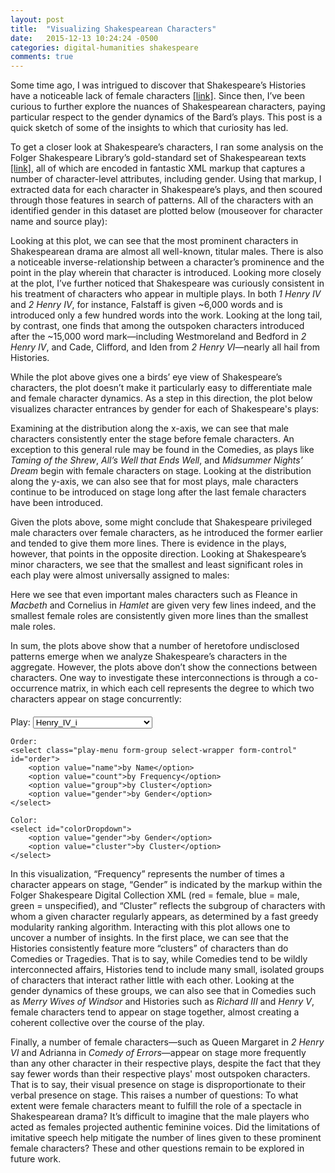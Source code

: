 ```yaml
---
layout: post
title:  "Visualizing Shakespearean Characters"
date:   2015-12-13 10:24:24 -0500
categories: digital-humanities shakespeare
comments: true
---
```


<script src="//d3js.org/d3.v3.min.js"></script>
<script type="text/javascript" src="https://s3.amazonaws.com/duhaime-shakespeare/js/jquery-1.7.2.min.js"></script>
<link rel="stylesheet" type="text/css" href="css/shakes_characters.css">

Some time ago, I was intrigued to discover that Shakespeare’s Histories have a noticeable lack of female characters [[link]][previous-shakes-post]. Since then, I’ve been curious to further explore the nuances of Shakespearean characters, paying particular respect to the gender dynamics of the Bard’s plays. This post is a quick sketch of some of the insights to which that curiosity has led.

To get a closer look at Shakespeare’s characters, I ran some analysis on the Folger Shakespeare Library’s gold-standard set of Shakespearean texts [[link]][folger-digital-library], all of which are encoded in fantastic XML markup that captures a number of character-level attributes, including gender. Using that markup, I extracted data for each character in Shakespeare’s plays, and then scoured through those features in search of patterns. All of the characters with an identified gender in this dataset are plotted below (mouseover for character name and source play):

<!-- Words Spoken by Character Entrance Plot -->
<div id="characterWords"></div>
<script src="/js/shakespearean_characters.js"></script>

Looking at this plot, we can see that the most prominent characters in Shakespearean drama are almost all well-known, titular males. There is also a noticeable inverse-relationship between a character’s prominence and the point in the play wherein that character is introduced. Looking more closely at the plot, I’ve further noticed that Shakespeare was curiously consistent in his treatment of characters who appear in multiple plays. In both <i>1 Henry IV</i> and <i>2 Henry IV</i>, for instance, Falstaff is given ~6,000 words and is introduced only a few hundred words into the work. Looking at the long tail, by contrast, one finds that among the outspoken characters introduced after the ~15,000 word mark—including Westmoreland and Bedford in <i>2 Henry IV</i>, and Cade, Clifford, and Iden from <i>2 Henry VI</i>—nearly all hail from Histories.

While the plot above gives one a birds’ eye view of Shakespeare’s characters, the plot doesn’t make it particularly easy to differentiate male and female character dynamics. As a step in this direction, the plot below visualizes character entrances by gender for each of Shakespeare's plays:

<!-- first and last entrance by gender plot -->
<div id="minMaxEntrance"></div>
<script async src="js/min_max_entrances.js"></script>

Examining at the distribution along the x-axis, we can see that male characters consistently enter the stage before female characters. An exception to this general rule may be found in the Comedies, as plays like <i>Taming of the Shrew</i>, <i>All’s Well that Ends Well</i>, and <i>Midsummer Nights’ Dream</i> begin with female characters on stage. Looking at the distribution along the y-axis, we can also see that for most plays, male characters continue to be introduced on stage long after the last female characters have been introduced.

Given the plots above, some might conclude that Shakespeare privileged male characters over female characters, as he introduced the former earlier and tended to give them more lines. There is evidence in the plays, however, that points in the opposite direction. Looking at Shakespeare’s minor characters, we see that the smallest and least significant roles in each play were almost universally assigned to males:

<!-- min and max words by gender plot -->
<div id="minMaxWords"></div>
<script async src="js/min_max_words.js"></script>

Here we see that even important males characters such as Fleance in <i>Macbeth</i> and Cornelius in <i>Hamlet</i> are given very few lines indeed, and the smallest female roles are consistently given more lines than the smallest male roles.

In sum, the plots above show that a number of heretofore undisclosed patterns emerge when we analyze Shakespeare’s characters in the aggregate. However, the plots above don’t show the connections between characters. One way to investigate these interconnections is through a co-occurrence matrix, in which each cell represents the degree to which two characters appear on stage concurrently:

<!-- character cooccurrence plot -->
<aside class="selection-menu" style="margin-top:20px;">
    <p>Play:
        <select class="play-menu form-group select-wrapper form-control" id="selected_json">
        <option value="'https://s3.amazonaws.com/duhaime-shakespeare/folger-json/1H4.json'">Henry_IV_i</option> 
        <option value="'https://s3.amazonaws.com/duhaime-shakespeare/folger-json/Ant.json'">Antony_And_Cleopatra</option>
        <option value="'https://s3.amazonaws.com/duhaime-shakespeare/folger-json/MND.json'">Midsummer-Nights_Dream</option>
        <option value="'https://s3.amazonaws.com/duhaime-shakespeare/folger-json/AWW.json'">Alls_Well</option>
        <option value="'https://s3.amazonaws.com/duhaime-shakespeare/folger-json/Cor.json'">Coriolanus</option>
        <option value="'https://s3.amazonaws.com/duhaime-shakespeare/folger-json/Cym.json'">Cymbeline</option>
        <option value="'https://s3.amazonaws.com/duhaime-shakespeare/folger-json/Ham.json'">Hamlet</option>
        <option value="'https://s3.amazonaws.com/duhaime-shakespeare/folger-json/JC.json'">Julius_Caesar</option>
        <option value="'https://s3.amazonaws.com/duhaime-shakespeare/folger-json/Lr.json'">King_Lear</option>
        <option value="'https://s3.amazonaws.com/duhaime-shakespeare/folger-json/LLL.json'">Loves_Labours_Lost</option>
        <option value="'https://s3.amazonaws.com/duhaime-shakespeare/folger-json/Mac.json'">Macbeth</option>
        <option value="'https://s3.amazonaws.com/duhaime-shakespeare/folger-json/MM.json'">Measure_For_Measure</option>
        <option value="'https://s3.amazonaws.com/duhaime-shakespeare/folger-json/Ado.json'">Much_Ado</option>
        <option value="'https://s3.amazonaws.com/duhaime-shakespeare/folger-json/Oth.json'">Othello</option>
        <option value="'https://s3.amazonaws.com/duhaime-shakespeare/folger-json/Per.json'">Pericles</option>
        <option value="'https://s3.amazonaws.com/duhaime-shakespeare/folger-json/Rom.json'">Romeo_And_Juliet</option>
        <option value="'https://s3.amazonaws.com/duhaime-shakespeare/folger-json/Err.json'">Comedy_Of_Errors</option>
        <option value="'https://s3.amazonaws.com/duhaime-shakespeare/folger-json/Jn.json'">King_John</option>
        <option value="'https://s3.amazonaws.com/duhaime-shakespeare/folger-json/MV.json'">Merchant_Of_Venice</option>
        <option value="'https://s3.amazonaws.com/duhaime-shakespeare/folger-json/Wiv.json'">Merry_Wives_Of_Windsor</option>
        <option value="'https://s3.amazonaws.com/duhaime-shakespeare/folger-json/Shr.json'">Taming_Of_The_Shrew</option>
        <option value="'https://s3.amazonaws.com/duhaime-shakespeare/folger-json/Tmp.json'">Tempest</option>
        <option value="'https://s3.amazonaws.com/duhaime-shakespeare/folger-json/TGV.json'">Two_Gentlemen_Of_Verona</option>
        <option value="'https://s3.amazonaws.com/duhaime-shakespeare/folger-json/TNK.json'">Two_Noble_Kinsmen</option>
        <option value="'https://s3.amazonaws.com/duhaime-shakespeare/folger-json/WT.json'">Winters_Tale</option>
        <option value="'https://s3.amazonaws.com/duhaime-shakespeare/folger-json/Tim.json'">Timon_Of_Athens</option>
        <option value="'https://s3.amazonaws.com/duhaime-shakespeare/folger-json/Tit.json'">Titus_Andronicus</option>
        <option value="'https://s3.amazonaws.com/duhaime-shakespeare/folger-json/Tro.json'">Troilus_And_Cressida</option>
        <option value="'https://s3.amazonaws.com/duhaime-shakespeare/folger-json/TN.json'">Twelfth_Night</option>
        <option value="'https://s3.amazonaws.com/duhaime-shakespeare/folger-json/R2.json'">King_Richard_II</option>
        <option value="'https://s3.amazonaws.com/duhaime-shakespeare/folger-json/R3.json'">King_Richard_III</option>
        <option value="'https://s3.amazonaws.com/duhaime-shakespeare/folger-json/2H4.json'">Henry_IV_ii</option>
        <option value="'https://s3.amazonaws.com/duhaime-shakespeare/folger-json/H5.json'">King_Henry_V</option>
        <option value="'https://s3.amazonaws.com/duhaime-shakespeare/folger-json/1H6.json'">Henry_VI_i</option>
        <option value="'https://s3.amazonaws.com/duhaime-shakespeare/folger-json/2H6.json'">Henry_VI_ii</option>
        <option value="'https://s3.amazonaws.com/duhaime-shakespeare/folger-json/3H6.json'">Henry_VI_iii</option>
    </select>   

    Order:
    <select class="play-menu form-group select-wrapper form-control" id="order">
        <option value="name">by Name</option>
        <option value="count">by Frequency</option>
        <option value="group">by Cluster</option>
        <option value="gender">by Gender</option>
    </select>
    
    Color:
    <select id="colorDropdown">
        <option value="gender">by Gender</option>
        <option value="cluster">by Cluster</option>
    </select>
</p>
</aside>

<div id="cooccurrence"></div>
<script async src="js/cooccurrence.js"></script>

<p>In this visualization, “Frequency” represents the number of times a character appears on stage, “Gender” is indicated by the markup within the Folger Shakespeare Digital Collection XML (red = female, blue = male, green = unspecified), and “Cluster” reflects the subgroup of characters with whom a given character regularly appears, as determined by a fast greedy modularity ranking algorithm. Interacting with this plot allows one to uncover a number of insights. In the first place, we can see that the Histories consistently feature more “clusters” of characters than do Comedies or Tragedies. That is to say, while Comedies tend to be wildly interconnected affairs, Histories tend to include many small, isolated groups of characters that interact rather little with each other.  Looking at the gender dynamics of these groups, we can also see that in Comedies such as <i>Merry Wives of Windsor</i> and Histories such as <i>Richard III</i> and <i>Henry V</i>, female characters tend to appear on stage together, almost creating a coherent collective over the course of the play.</p>

<p>Finally, a number of female characters—such as Queen Margaret in <i>2 Henry VI</i> and Adrianna in <i>Comedy of Errors</i>—appear on stage more frequently than any other character in their respective plays, despite the fact that they say fewer words than their respective plays' most outspoken characters. That is to say, their visual presence on stage is disproportionate to their verbal presence on stage. This raises a number of questions: To what extent were female characters meant to fulfill the role of a spectacle in Shakespearean drama? It’s difficult to imagine that the male players who acted as females projected authentic feminine voices. Did the limitations of imitative speech help mitigate the number of lines given to these prominent female characters? These and other questions remain to be explored in future work.</p> 

[previous-shakes-post]:http://douglasduhaime.com/blog/classifying-shakespearean-drama-with-sparse-feature-sets
[folger-digital-library]:http://www.folgerdigitaltexts.org/
